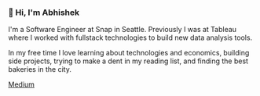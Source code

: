 ### 👋 Hi, I'm Abhishek

I'm a Software Engineer at Snap in Seattle. Previously I was at Tableau where I worked with fullstack technologies to build new data analysis tools. 

In my free time I love learning about technologies and economics, building side projects, trying to make a dent in my reading list, and finding the best bakeries in the city.

[Medium](https://medium.com/@abhishekj)

